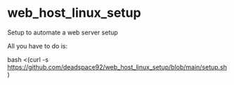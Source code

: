 # web_host_linux_setup
Setup to automate a web server setup

All you have to do is:

bash <(curl -s https://github.com/deadspace92/web_host_linux_setup/blob/main/setup.sh)

